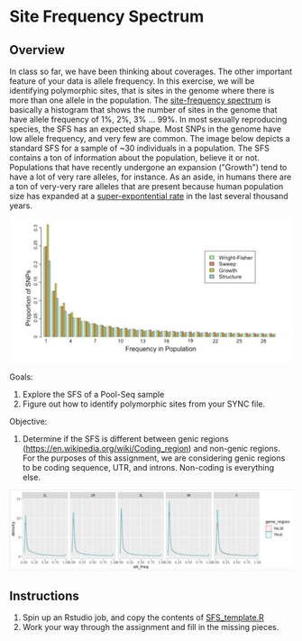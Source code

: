 # **Site Frequency Spectrum**

## Overview
In class so far, we have been thinking about coverages. The other important feature of your data is allele frequency. In this exercise, we will be identifying polymorphic sites, that is sites in the genome where there is more than one allele in the population. The [site-frequency spectrum](https://en.wikipedia.org/wiki/Allele_frequency_spectrum) is basically a histogram that shows the number of sites in the genome that have allele frequency of 1%, 2%, 3% ... 99%. In most sexually reproducing species, the SFS has an expected shape. Most SNPs in the genome have low allele frequency, and very few are common. The image below depicts a standard SFS for a sample of ~30 individuals in a population. The SFS contains a ton of information about the population, believe it or not. Populations that have recently undergone an expansion ("Growth") tend to have a lot of very rare alleles, for instance. As an aside, in humans there are a ton of very-very rare alleles that are present because human population size has expanded at a [super-expontential rate](https://www.ncbi.nlm.nih.gov/pmc/articles/PMC3586590/) in the last several thousand years.

<p align="center">
  <img src="/Module_5/images/SFS.jpeg" width="1000"/>
</p>

Goals:
1. Explore the SFS of a Pool-Seq sample
2. Figure out how to identify polymorphic sites from your SYNC file.

Objective:
1. Determine if the SFS is different between genic regions (https://en.wikipedia.org/wiki/Coding_region) and non-genic regions. For the purposes of this assignment, we are considering genic regions to be coding sequence, UTR, and introns. Non-coding is everything else.
<p align="center">
  <img src="/Module_5/images/SFS_2.jpeg" width="1000"/>
</p>

## Instructions
1. Spin up an Rstudio job, and copy the contents of [SFS_template.R](/Module_5/SFS_template.R)
2. Work your way through the assignment and fill in the missing pieces.
